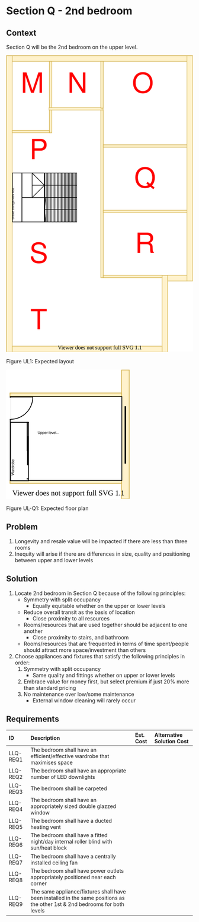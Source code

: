 # Section Q - 2nd bedroom

## Context

Section Q will be the 2nd bedroom on the upper level.

![TO-BE upper-level diagram](upper-Level-TO-BE-sections.svg)

Figure UL1: Expected layout

![TO-BE upper-level Section Q diagram](Upper-Level-TO-BE-section-Q.svg)

Figure UL-Q1: Expected floor plan


## Problem

1. Longevity and resale value will be impacted if there are less than three rooms
2. Inequity will arise if there are differences in size, quality and positioning between upper and lower levels

## Solution

1. Locate 2nd bedroom in Section Q because of the following principles:
    * Symmetry with split occupancy
        - Equally equitable whether on the upper or lower levels
    * Reduce overall transit as the basis of location
        - Close proximity to all resources
    * Rooms/resources that are used together should be adjacent to one another
        - Close proximity to stairs, and bathroom
    * Rooms/resources that are frequented in terms of time spent/people should attract more space/investment than others
2. Choose appliances and fixtures that satisfy the following principles in order:
    1. Symmetry with split occupancy 
        - Same quality and fittings whether on upper or lower levels 
    2. Embrace value for money first, but select premium if just 20% more than standard pricing
    3. No maintenance over low/some maintenance
        - External window cleaning will rarely occur


## Requirements

|ID|Description|Est. Cost|Alternative Solution Cost|
|:---|:---|:---|:---|
|LLQ-REQ1|The bedroom shall have an efficient/effective wardrobe that maximises space|||
|LLQ-REQ2|The bedroom shall have an appropriate number of LED downlights|||
|LLQ-REQ3|The bedroom shall be carpeted|||
|LLQ-REQ4|The bedroom shall have an appropriately sized double glazzed window|||
|LLQ-REQ5|The bedroom shall have a ducted heating vent|||
|LLQ-REQ6|The bedroom shall have a fitted night/day internal roller blind with sun/heat block|||
|LLQ-REQ7|The bedroom shall have a centrally installed ceiling fan|||
|LLQ-REQ8|The bedroom shall have power outlets appropriately positioned near each corner|||
|LLQ-REQ9|The same appliance/fixtures shall have been installed in the same positions as the other 1st & 2nd bedrooms for both levels|||
